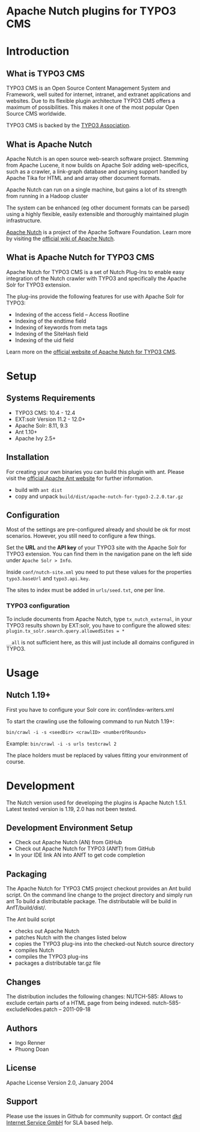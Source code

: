 Apache Nutch plugins for TYPO3 CMS
==================================

# Introduction

## What is TYPO3 CMS

TYPO3 CMS is an Open Source Content Management System and Framework, well suited for internet, intranet, and extranet applications and websites.
Due to its flexible plugin architecture TYPO3 CMS offers a maximum of possibilities.
This makes it one of the most popular Open Source CMS worldwide.

TYPO3 CMS is backed by the [TYPO3 Association](https://typo3.org/).

## What is Apache Nutch

Apache Nutch is an open source web-search software project. Stemming from Apache Lucene, it now builds on Apache Solr adding web-specifics, such as a crawler, a link-graph database and parsing support handled by Apache Tika for HTML and and array other document formats.

Apache Nutch can run on a single machine, but gains a lot of its strength from running in a Hadoop cluster

The system can be enhanced (eg other document formats can be parsed) using a highly flexible, easily extensible and thoroughly maintained plugin infrastructure.

[Apache Nutch](https://nutch.apache.org/) is a project of the Apache Software Foundation.
Learn more by visiting the [official wiki of Apache Nutch](https://cwiki.apache.org/confluence/display/NUTCH/Home).

## What is Apache Nutch for TYPO3 CMS

Apache Nutch for TYPO3 CMS is a set of Nutch Plug-Ins to enable easy integration of the Nutch crawler with TYPO3 and specifically the Apache Solr for TYPO3 extension.

The plug-ins provide the following features for use with Apache Solr for TYPO3:

- Indexing of the access field – Access Rootline
- Indexing of the endtime field
- Indexing of keywords from meta tags
- Indexing of the SiteHash field
- Indexing of the uid field

Learn more on the [official website of Apache Nutch for TYPO3 CMS](https://www.typo3-solr.com/solr-for-typo3/add-ons/public-extensions/apache-nutch-for-typo3/).

# Setup

## Systems Requirements

- TYPO3 CMS: 10.4 - 12.4
- EXT:solr Version 11.2 - 12.0+
- Apache Solr: 8.11, 9.3
- Ant 1.10+
- Apache Ivy 2.5+

## Installation

For creating your own binaries you can build this plugin with ant.
Please visit the [official Apache Ant website](http://ant.apache.org/) for further information.

- build with `ant dist`
- copy and unpack `build/dist/apache-nutch-for-typo3-2.2.0.tar.gz`

## Configuration

Most of the settings are pre-configured already and should be ok for most scenarios. However, you still need to configure a few things.

Set the **URL** and the **API key** of your TYPO3 site with the Apache Solr for TYPO3 extension.
You can find them in the navigation pane on the left side under `Apache Solr > Info`.

Inside `conf/nutch-site.xml` you need to put these values for the properties `typo3.baseUrl` and `typo3.api.key`.

The sites to index must be added in `urls/seed.txt`, one per line.

### TYPO3 configuration

To include documents from Apache Nutch, type `tx_nutch_external`, in your TYPO3 results shown by EXT:solr, you have to configure the allowed sites:
`plugin.tx_solr.search.query.allowedSites = *`

`__all` is not sufficient here, as this will just include all domains configured in TYPO3.

# Usage

## Nutch 1.19+

First you have to configure your Solr core in: conf/index-writers.xml

To start the crawling use the following command to run Nutch 1.19+:

`bin/crawl -i -s <seedDir> <crawlID> <numberOfRounds>`

Example: `bin/crawl -i -s urls testcrawl 2`

The place holders must be replaced by values fitting your environment of course.

# Development

The Nutch version used for developing the plugins is Apache Nutch 1.5.1. Latest tested version is 1.19, 2.0 has not been tested.

## Development Environment Setup

- Check out Apache Nutch (AN) from GitHub
- Check out Apache Nutch for TYPO3 (ANfT) from GitHub
- In your IDE link AN into ANfT to get code completion

## Packaging

The Apache Nutch for TYPO3 CMS project checkout provides an Ant build script. On the command line change to the project directory and simply run ant To build a distributable package. The distributable will be build in AnfT/build/dist/.

The Ant build script
- checks out Apache Nutch
- patches Nutch with the changes listed below
- copies the TYPO3 plug-ins into the checked-out Nutch source directory
- compiles Nutch
- compiles the TYPO3 plug-ins
- packages a distributable tar.gz file

## Changes

The distribution includes the following changes:
NUTCH-585: Allows to exclude certain parts of a HTML page from being indexed.
nutch-585-excludeNodes.patch – 2011-09-18

## Authors

- Ingo Renner
- Phuong Doan

## License

Apache License Version 2.0, January 2004

## Support

Please use the issues in Github for community support.
Or contact [dkd Internet Service GmbH](https://www.dkd.de/) for SLA based help.
